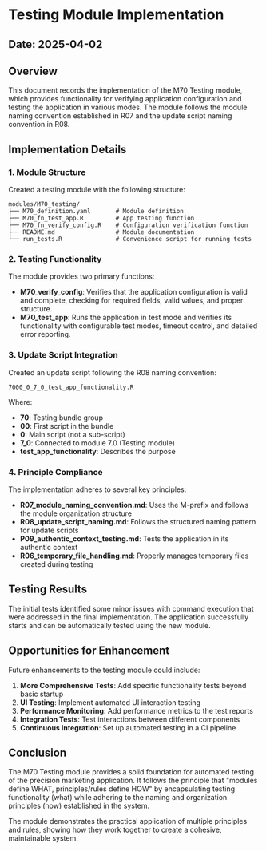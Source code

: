 # Testing Module Implementation

## Date: 2025-04-02

## Overview

This document records the implementation of the M70 Testing module, which provides functionality for verifying application configuration and testing the application in various modes. The module follows the module naming convention established in R07 and the update script naming convention in R08.

## Implementation Details

### 1. Module Structure

Created a testing module with the following structure:

```
modules/M70_testing/
├── M70_definition.yaml       # Module definition
├── M70_fn_test_app.R         # App testing function
├── M70_fn_verify_config.R    # Configuration verification function
├── README.md                 # Module documentation
└── run_tests.R               # Convenience script for running tests
```

### 2. Testing Functionality

The module provides two primary functions:

- **M70_verify_config**: Verifies that the application configuration is valid and complete, checking for required fields, valid values, and proper structure.
- **M70_test_app**: Runs the application in test mode and verifies its functionality with configurable test modes, timeout control, and detailed error reporting.

### 3. Update Script Integration

Created an update script following the R08 naming convention:

```
7000_0_7_0_test_app_functionality.R
```

Where:
- **70**: Testing bundle group
- **00**: First script in the bundle
- **0**: Main script (not a sub-script)
- **7_0**: Connected to module 7.0 (Testing module)
- **test_app_functionality**: Describes the purpose

### 4. Principle Compliance

The implementation adheres to several key principles:

- **R07_module_naming_convention.md**: Uses the M-prefix and follows the module organization structure
- **R08_update_script_naming.md**: Follows the structured naming pattern for update scripts
- **P09_authentic_context_testing.md**: Tests the application in its authentic context
- **R06_temporary_file_handling.md**: Properly manages temporary files created during testing

## Testing Results

The initial tests identified some minor issues with command execution that were addressed in the final implementation. The application successfully starts and can be automatically tested using the new module.

## Opportunities for Enhancement

Future enhancements to the testing module could include:

1. **More Comprehensive Tests**: Add specific functionality tests beyond basic startup
2. **UI Testing**: Implement automated UI interaction testing
3. **Performance Monitoring**: Add performance metrics to the test reports
4. **Integration Tests**: Test interactions between different components
5. **Continuous Integration**: Set up automated testing in a CI pipeline

## Conclusion

The M70 Testing module provides a solid foundation for automated testing of the precision marketing application. It follows the principle that "modules define WHAT, principles/rules define HOW" by encapsulating testing functionality (what) while adhering to the naming and organization principles (how) established in the system.

The module demonstrates the practical application of multiple principles and rules, showing how they work together to create a cohesive, maintainable system.
